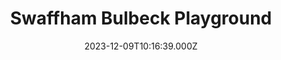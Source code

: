 ---
date: 2023-12-09T10:16:39.000Z
title: Swaffham Bulbeck Playground
latitude: 52.23958605200427
longitude: 0.27718180823974564
category: checkin
---